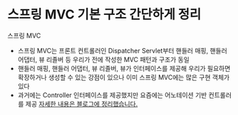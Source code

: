 # 스프링 MVC 기본 구조 간단하게 정리

스프링 MVC

- 스프링 MVC는 프론트 컨트롤러인 Dispatcher Servlet부터 핸들러 매핑, 핸들러 어댑터, 뷰 리졸버 등 우리가 전에 작성한 MVC 패턴과 구조가 동일
- 핸들러 매핑, 핸들러 어댑터, 뷰 리졸버, 뷰가 인터페이스를 제공해 우리가 필요하면 확장하거나 생성할 수 있는 강점이 있으나 이미 스프링 MVC에는 많은 구현 객체가 있다
- 과거에는 Controller 인터페이스를 제공했지만 요즘에는 어노테이션 기반 컨트롤러를 제공
  [자세한 내용은 블로그에 정리했습니다.](https://hsh519.tistory.com/55)
